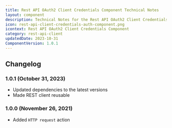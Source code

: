 ```yaml
---
title: Rest API OAuth2 Client Credentials Component Technical Notes
layout: component
description: Technical Notes for the Rest API OAuth2 Client Credentials component
icon: rest-api-client-credentials-auth-component.png
icontext: Rest API OAuth2 Client Credentials Component
category: rest-api-client
updatedDate: 2023-10-31
ComponentVersion: 1.0.1
---
```


## Changelog

### 1.0.1 (October 31, 2023)

* Updated dependencies to the latest versions
* Made REST client reusable

### 1.0.0 (November 26, 2021)

* Added `HTTP request` action
